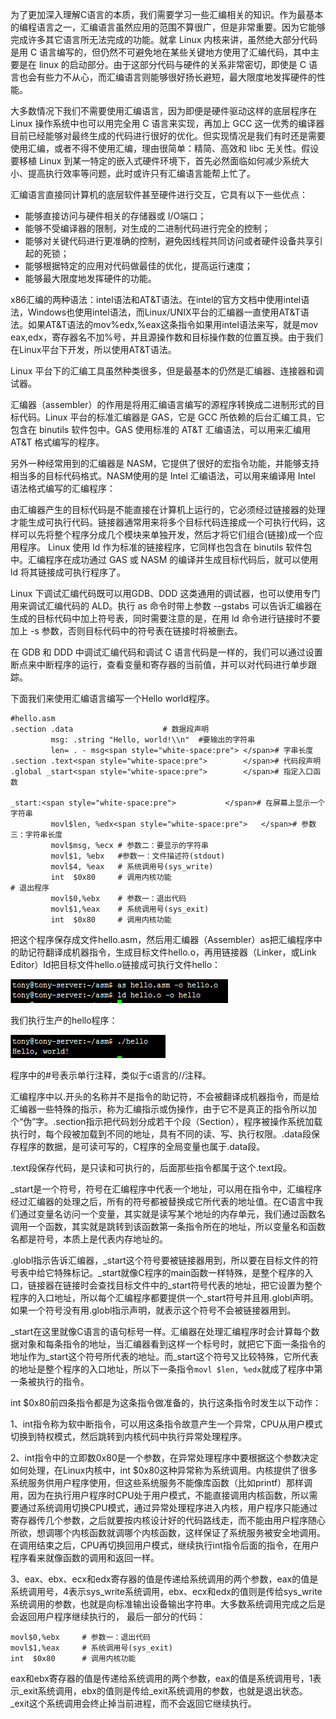 为了更加深入理解C语言的本质，我们需要学习一些汇编相关的知识。作为最基本的编程语言之一，汇编语言虽然应用的范围不算很广，但是非常重要。因为它能够完成许多其它语言所无法完成的功能。就拿 Linux 内核来讲，虽然绝大部分代码是用 C 语言编写的，但仍然不可避免地在某些关键地方使用了汇编代码，其中主要是在 linux 的启动部分。由于这部分代码与硬件的关系非常密切，即使是 C 语言也会有些力不从心，而汇编语言则能够很好扬长避短，最大限度地发挥硬件的性能。

大多数情况下我们不需要使用汇编语言，因为即便是硬件驱动这样的底层程序在 Linux 操作系统中也可以用完全用 C 语言来实现，再加上 GCC 这一优秀的编译器目前已经能够对最终生成的代码进行很好的优化。但实现情况是我们有时还是需要使用汇编，或者不得不使用汇编，理由很简单：精简、高效和 libc 无关性。假设要移植 Linux 到某一特定的嵌入式硬件环境下，首先必然面临如何减少系统大小、提高执行效率等问题，此时或许只有汇编语言能帮上忙了。

汇编语言直接同计算机的底层软件甚至硬件进行交互，它具有以下一些优点：

- 能够直接访问与硬件相关的存储器或 I/O端口；
- 能够不受编译器的限制，对生成的二进制代码进行完全的控制；
- 能够对关键代码进行更准确的控制，避免因线程共同访问或者硬件设备共享引起的死锁；
- 能够根据特定的应用对代码做最佳的优化，提高运行速度；
- 能够最大限度地发挥硬件的功能。

x86汇编的两种语法：intel语法和AT&T语法。在intel的官方文档中使用intel语法，Windows也使用intel语法，而Linux/UNIX平台的汇编器一直使用AT&T语法。如果AT&T语法的mov%edx,%eax这条指令如果用intel语法来写，就是mov eax,edx，寄存器名不加%号，并且源操作数和目标操作数的位置互换。由于我们在Linux平台下开发，所以使用AT&T语法。

Linux 平台下的汇编工具虽然种类很多，但是最基本的仍然是汇编器、连接器和调试器。

汇编器（assembler）的作用是将用汇编语言编写的源程序转换成二进制形式的目标代码。Linux 平台的标准汇编器是 GAS，它是 GCC 所依赖的后台汇编工具，它包含在 binutils 软件包中。GAS 使用标准的 AT&T 汇编语法，可以用来汇编用 AT&T 格式编写的程序。

另外一种经常用到的汇编器是 NASM，它提供了很好的宏指令功能，并能够支持相当多的目标代码格式。NASM使用的是 Intel 汇编语法，可以用来编译用 Intel 语法格式编写的汇编程序：

由汇编器产生的目标代码是不能直接在计算机上运行的，它必须经过链接器的处理才能生成可执行代码。链接器通常用来将多个目标代码连接成一个可执行代码，这样可以先将整个程序分成几个模块来单独开发，然后才将它们组合(链接)成一个应用程序。 Linux 使用 ld 作为标准的链接程序，它同样也包含在 binutils 软件包中。汇编程序在成功通过 GAS 或 NASM 的编译并生成目标代码后，就可以使用 ld 将其链接成可执行程序了。

Linux 下调试汇编代码既可以用GDB、DDD 这类通用的调试器，也可以使用专门用来调试汇编代码的 ALD。执行 as 命令时带上参数 --gstabs 可以告诉汇编器在生成的目标代码中加上符号表，同时需要注意的是，在用 ld 命令进行链接时不要加上 -s 参数，否则目标代码中的符号表在链接时将被删去。

在 GDB 和 DDD 中调试汇编代码和调试 C 语言代码是一样的，我们可以通过设置断点来中断程序的运行，查看变量和寄存器的当前值，并可以对代码进行单步跟踪。

下面我们来使用汇编语言编写一个Hello world程序。

```
#hello.asm  
.section .data                    # 数据段声明  
         msg: .string "Hello, world!\\n"  #要输出的字符串  
         len= . - msg<span style="white-space:pre"> </span># 字串长度  
.section .text<span style="white-space:pre">        </span># 代码段声明  
.global _start<span style="white-space:pre">        </span># 指定入口函数  
   
_start:<span style="white-space:pre">           </span># 在屏幕上显示一个字符串  
         movl$len, %edx<span style="white-space:pre">   </span># 参数三：字符串长度  
         movl$msg, %ecx # 参数二：要显示的字符串  
         movl$1, %ebx   #参数一：文件描述符(stdout)  
         movl$4, %eax   # 系统调用号(sys_write)  
         int  $0x80     # 调用内核功能                       
# 退出程序  
         movl$0,%ebx    # 参数一：退出代码  
         movl$1,%eax    # 系统调用号(sys_exit)  
         int  $0x80     # 调用内核功能  
```

把这个程序保存成文件hello.asm，然后用汇编器（Assembler）as把汇编程序中的助记符翻译成机器指令，生成目标文件hello.o，再用链接器（Linker，或Link Editor）ld把目标文件hello.o链接成可执行文件hello：

![](images/C语言与汇编13.png)

我们执行生产的hello程序：

![](images/C语言与汇编14.png)

程序中的#号表示单行注释，类似于c语言的//注释。

汇编程序中以.开头的名称并不是指令的助记符，不会被翻译成机器指令，而是给汇编器一些特殊的指示，称为汇编指示或伪操作，由于它不是真正的指令所以加个“伪”字。.section指示把代码划分成若干个段（Section），程序被操作系统加载执行时，每个段被加载到不同的地址，具有不同的读、写、执行权限。.data段保存程序的数据，是可读可写的，C程序的全局变量也属于.data段。

.text段保存代码，是只读和可执行的，后面那些指令都属于这个.text段。

_start是一个符号，符号在汇编程序中代表一个地址，可以用在指令中，汇编程序经过汇编器的处理之后，所有的符号都被替换成它所代表的地址值。在C语言中我们通过变量名访问一个变量，其实就是读写某个地址的内存单元，我们通过函数名调用一个函数，其实就是跳转到该函数第一条指令所在的地址，所以变量名和函数名都是符号，本质上是代表内存地址的。

.globl指示告诉汇编器，\_start这个符号要被链接器用到，所以要在目标文件的符号表中给它特殊标记。\_start就像C程序的main函数一样特殊，是整个程序的入口，链接器在链接时会查找目标文件中的\_start符号代表的地址，把它设置为整个程序的入口地址，所以每个汇编程序都要提供一个_start符号并且用.globl声明。如果一个符号没有用.globl指示声明，就表示这个符号不会被链接器用到。

\_start在这里就像C语言的语句标号一样。汇编器在处理汇编程序时会计算每个数据对象和每条指令的地址，当汇编器看到这样一个标号时，就把它下面一条指令的地址作为\_start这个符号所代表的地址。而_start这个符号又比较特殊，它所代表的地址是整个程序的入口地址，所以下一条指令`movl $len, %edx`就成了程序中第一条被执行的指令。 

int $0x80前四条指令都是为这条指令做准备的，执行这条指令时发生以下动作：

1、int指令称为软中断指令，可以用这条指令故意产生一个异常，CPU从用户模式切换到特权模式，然后跳转到内核代码中执行异常处理程序。

2、int指令中的立即数0x80是一个参数，在异常处理程序中要根据这个参数决定如何处理，在Linux内核中，int $0x80这种异常称为系统调用。内核提供了很多系统服务供用户程序使用，但这些系统服务不能像库函数（比如printf）那样调用，因为在执行用户程序时CPU处于用户模式，不能直接调用内核函数，所以需要通过系统调用切换CPU模式，通过异常处理程序进入内核，用户程序只能通过寄存器传几个参数，之后就要按内核设计好的代码路线走，而不能由用户程序随心所欲，想调哪个内核函数就调哪个内核函数，这样保证了系统服务被安全地调用。在调用结束之后，CPU再切换回用户模式，继续执行int指令后面的指令，在用户程序看来就像函数的调用和返回一样。

3、eax、ebx、ecx和edx寄存器的值是传递给系统调用的两个参数，eax的值是系统调用号，4表示sys_write系统调用，ebx、ecx和edx的值则是传给sys_write系统调用的参数，也就是向标准输出设备输出字符串。大多数系统调用完成之后是会返回用户程序继续执行的，
最后一部分的代码：
```
movl$0,%ebx     # 参数一：退出代码  
movl$1,%eax     # 系统调用号(sys_exit)  
int  $0x80      # 调用内核功能  
```

eax和ebx寄存器的值是传递给系统调用的两个参数，eax的值是系统调用号，1表示_exit系统调用，ebx的值则是传给_exit系统调用的参数，也就是退出状态。_exit这个系统调用会终止掉当前进程，而不会返回它继续执行。